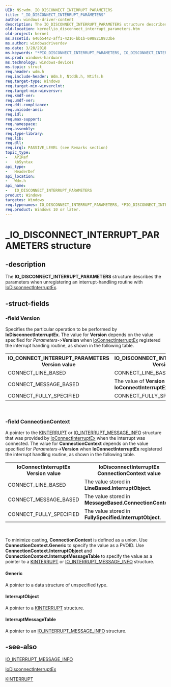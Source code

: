 ```yaml
---
UID: NS:wdm._IO_DISCONNECT_INTERRUPT_PARAMETERS
title: "_IO_DISCONNECT_INTERRUPT_PARAMETERS"
author: windows-driver-content
description: The IO_DISCONNECT_INTERRUPT_PARAMETERS structure describes the parameters when unregistering an interrupt-handling routine with IoDisconnectInterruptEx.
old-location: kernel\io_disconnect_interrupt_parameters.htm
old-project: kernel
ms.assetid: 646b5442-aff1-4216-bb1b-6988218933be
ms.author: windowsdriverdev
ms.date: 3/28/2018
ms.keywords: "*PIO_DISCONNECT_INTERRUPT_PARAMETERS, IO_DISCONNECT_INTERRUPT_PARAMETERS, IO_DISCONNECT_INTERRUPT_PARAMETERS structure [Kernel-Mode Driver Architecture], PIO_DISCONNECT_INTERRUPT_PARAMETERS, PIO_DISCONNECT_INTERRUPT_PARAMETERS structure pointer [Kernel-Mode Driver Architecture], _IO_DISCONNECT_INTERRUPT_PARAMETERS, kernel.io_disconnect_interrupt_parameters, kstruct_b_f8b627a3-a9ce-4a6c-8e3a-c0354ecdff7f.xml, wdm/IO_DISCONNECT_INTERRUPT_PARAMETERS, wdm/PIO_DISCONNECT_INTERRUPT_PARAMETERS"
ms.prod: windows-hardware
ms.technology: windows-devices
ms.topic: struct
req.header: wdm.h
req.include-header: Wdm.h, Ntddk.h, Ntifs.h
req.target-type: Windows
req.target-min-winverclnt: 
req.target-min-winversvr: 
req.kmdf-ver: 
req.umdf-ver: 
req.ddi-compliance: 
req.unicode-ansi: 
req.idl: 
req.max-support: 
req.namespace: 
req.assembly: 
req.type-library: 
req.lib: 
req.dll: 
req.irql: PASSIVE_LEVEL (see Remarks section)
topic_type:
-	APIRef
-	kbSyntax
api_type:
-	HeaderDef
api_location:
-	Wdm.h
api_name:
-	IO_DISCONNECT_INTERRUPT_PARAMETERS
product: Windows
targetos: Windows
req.typenames: IO_DISCONNECT_INTERRUPT_PARAMETERS, *PIO_DISCONNECT_INTERRUPT_PARAMETERS
req.product: Windows 10 or later.
---
```


# _IO_DISCONNECT_INTERRUPT_PARAMETERS structure


## -description


The <b>IO_DISCONNECT_INTERRUPT_PARAMETERS</b> structure describes the parameters when unregistering an interrupt-handling routine with <a href="https://msdn.microsoft.com/library/windows/hardware/ff549093">IoDisconnectInterruptEx</a>.


## -struct-fields




### -field Version

Specifies the particular operation to be performed by <b>IoDisconnectInterruptEx</b>. The value for <b>Version</b> depends on the value specified for <i>Parameters-</i>&gt;<b>Version</b> when <a href="https://msdn.microsoft.com/library/windows/hardware/ff548378">IoConnectInterruptEx</a> registered the interrupt handing routine, as shown in the following table.

<table>
<tr>
<th>IO_CONNECT_INTERRUPT_PARAMETERS Version value</th>
<th>IO_DISCONNECT_INTERRUPT_PARAMETERS Version value</th>
</tr>
<tr>
<td>
CONNECT_LINE_BASED

</td>
<td>
CONNECT_LINE_BASED

</td>
</tr>
<tr>
<td>
CONNECT_MESSAGE_BASED

</td>
<td>
The value of <b>Version</b> output by <b>IoConnectInterruptEx</b>.

</td>
</tr>
<tr>
<td>
CONNECT_FULLY_SPECIFIED

</td>
<td>
CONNECT_FULLY_SPECIFIED

</td>
</tr>
</table>
 


### -field ConnectionContext

A pointer to the <a href="https://msdn.microsoft.com/library/windows/hardware/ff554237">KINTERRUPT</a> or <a href="https://msdn.microsoft.com/library/windows/hardware/ff550576">IO_INTERRUPT_MESSAGE_INFO</a> structure that was provided by <a href="https://msdn.microsoft.com/library/windows/hardware/ff548378">IoConnectInterruptEx</a> when the interrupt was connected. The value for <b>ConnectionContext</b> depends on the value specified for <i>Parameters</i>-&gt;<b>Version</b> when <b>IoConnectInterruptEx</b> registered the interrupt handling routine, as shown in the following table.

<table>
<tr>
<th>IoConnectInterruptEx Version value</th>
<th>IoDisconnectInterruptEx ConnectionContext value</th>
</tr>
<tr>
<td>
CONNECT_LINE_BASED

</td>
<td>
The value stored in <b>LineBased.InterruptObject</b>.

</td>
</tr>
<tr>
<td>
CONNECT_MESSAGE_BASED

</td>
<td>
The value stored in <b>MessageBased.ConnectionContext</b>.

</td>
</tr>
<tr>
<td>
CONNECT_FULLY_SPECIFIED

</td>
<td>
The value stored in <b>FullySpecified.InterruptObject</b>.

</td>
</tr>
</table>
 

To minimize casting, <b>ConnectionContext</b> is defined as a union. Use <b>ConnectionContext.Generic</b> to specify the value as a PVOID. Use <b>ConnectionContext.InterruptObject</b> and <b>ConnectionContext.InterruptMessageTable</b> to specify the value as a pointer to a <a href="https://msdn.microsoft.com/library/windows/hardware/ff554237">KINTERRUPT</a> or <a href="https://msdn.microsoft.com/library/windows/hardware/ff550576">IO_INTERRUPT_MESSAGE_INFO</a> structure.



#### Generic

A pointer to a data structure of unspecified type.



#### InterruptObject

A pointer to a <a href="https://msdn.microsoft.com/library/windows/hardware/ff554237">KINTERRUPT</a> structure.



#### InterruptMessageTable

A pointer to an <a href="https://msdn.microsoft.com/library/windows/hardware/ff550576">IO_INTERRUPT_MESSAGE_INFO</a> structure.


## -see-also




<a href="https://msdn.microsoft.com/library/windows/hardware/ff550576">IO_INTERRUPT_MESSAGE_INFO</a>



<a href="https://msdn.microsoft.com/library/windows/hardware/ff549093">IoDisconnectInterruptEx</a>



<a href="https://msdn.microsoft.com/library/windows/hardware/ff554237">KINTERRUPT</a>
 

 

